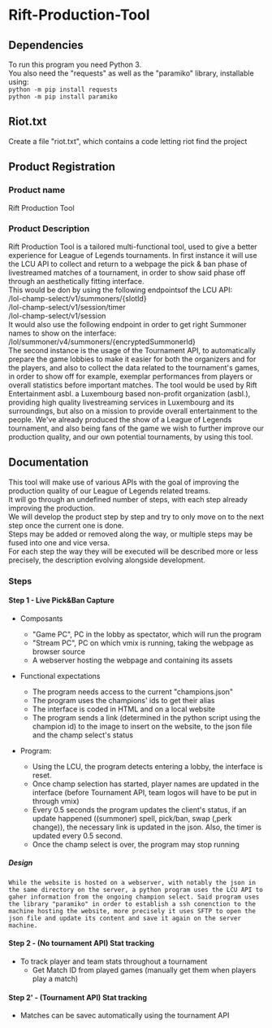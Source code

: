 # Rift-Production-Tool

## Dependencies
To run this program you need Python 3.  
You also need the "requests" as well as the "paramiko" library, installable using:  
    `python -m pip install requests` <br />
    `python -m pip install paramiko`

## Riot.txt

Create a file "riot.txt", which contains a code letting riot find the project

## Product Registration

### Product name

Rift Production Tool

### Product Description
Rift Production Tool is a tailored multi-functional tool, used to give a better experience for League of Legends tournaments. In first instance it will use the LCU API to collect and return to a webpage the pick & ban phase of livestreamed matches of a tournament, in order to show said phase off through an aesthetically fitting interface. <br />
This would be don by using the following endpointsof the LCU API: <br />
/lol-champ-select/v1/summoners/{slotId} <br />
/lol-champ-select/v1/session/timer <br />
/lol-champ-select/v1/session <br />
It would also use the following endpoint in order to get right Summoner names to show on the interface: <br />
/lol/summoner/v4/summoners/{encryptedSummonerId} <br />
The second instance is the usage of the Tournament API, to automatically prepare the game lobbies to make it easier for both the organizers and for the players, and also to collect the data related to the tournament's games, in order to show off for example, exemplar performances from players or overall statistics before important matches. The tool would be used by Rift Entertainment asbl. a Luxembourg based non-profit organization (asbl.), providing high quality livestreaming services in Luxembourg and its surroundings, but also on a mission to provide overall entertainment to the people. We've already produced the show of a League of Legends tournament, and also being fans of the game we wish to further improve our production quality, and our own potential tournaments, by using this tool.

## Documentation

This tool will make use of various APIs with the goal of improving the production quality of our League of Legends related treams.  
It will go through an undefined number of steps, with each step already improving the production.  
We will develop the product step by step and try to only move on to the next step once the current one is done.  
Steps may be added or removed along the way, or multiple steps may be fused into one and vice versa.  
For each step the way they will be executed will be described more or less precisely, the description evolving alongside development.  

### Steps

#### Step 1 - Live Pick&Ban Capture

  * Composants
    - "Game PC", PC in the lobby as spectator, which will run the program
    - "Stream PC", PC on which vmix is running, taking the webpage as browser source
    - A webserver hosting the webpage and containing its assets

  * Functional expectations
    - The program needs access to the current "champions.json"
    - The program uses the champions' ids to get their alias
    - The interface is coded in HTML and on a local website
    - The program sends a link (determined in the python script using the champion id) to the image to insert on the website, to the json file and the champ select's status

  * Program:
    - Using the LCU, the program detects entering a lobby, the interface is reset.
    - Once champ selection has started, player names are updated in the interface (before Tournament API, team logos will have to be put in through vmix)
    - Every 0.5 seconds the program updates the client's status, if an update happened ((summoner) spell, pick/ban, swap (,perk change)), the necessary link is updated in the json. Also, the timer is updated every 0.5 second.
    - Once the champ select is over, the program may stop running

##### Design
    While the website is hosted on a webserver, with notably the json in the same directory on the server, a python program uses the LCU API to gaher information from the ongoing champion select. Said program uses the library "paramiko" in order to establish a ssh conenction to the machine hosting the website, more precisely it uses SFTP to open the json file and update its content and save it again on the server machine.

#### Step 2 - (No tournament API) Stat tracking
   
  * To track player and team stats throughout a tournament
    - Get Match ID from played games (manually get them when players play a match)
      
#### Step 2' - (Tournament API) Stat tracking
  
  * Matches can be savec automatically using the tournament API 
